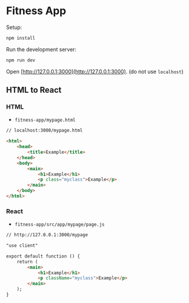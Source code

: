 # Fitness App

Setup:

```bash
npm install
```

Run the development server:

```bash
npm run dev
```

Open [http://127.0.0.1:3000](http://127.0.0.1:3000). (do not use `localhost`)

## HTML to React

### HTML

- `fitness-app/mypage.html`

```html
// localhost:3000/mypage.html

<html>
    <head>
        <title>Example</title>
    </head>
    <body>
        <main>
            <h1>Example</h1>
            <p class="myclass">Example</p>
        </main>
    </body>
</html>
```

### React

- `fitness-app/src/app/mypage/page.js`

```html
// http://127.0.0.1:3000/mypage

"use client"

export default function () {
    return (
        <main>
            <h1>Example</h1>
            <p className="myclass">Example</p>
        </main>
    );
}
```

